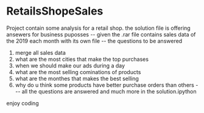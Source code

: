 # RetailsShopeSales
Project contain some analysis for a retail shop. the solution file is offering ansewers for business puposses
-- given
the .rar file contains sales data of the 2019 each month with its own file
-- the questions to be answered
1. merge all sales data
2. what are the most cities that make the top purchases
3. when we should make our ads during a day
4. what are the most selling cominations of products
5. what are the monthes that makes the best selling
6. why do u think some products have better purchase orders than others
--- all the questions are answered and much more in the solution.ipython

enjoy coding

